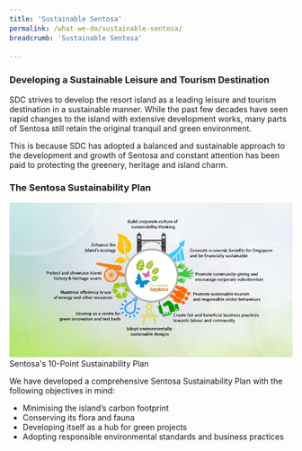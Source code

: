 ```yaml
---
title: 'Sustainable Sentosa'
permalink: /what-we-do/sustainable-sentosa/
breadcrumb: 'Sustainable Sentosa'

---
```



 <head>
  <link rel="stylesheet" type="text/css" href="/misc/pch-carousel.css">
</head> 

### **Developing a Sustainable Leisure and Tourism Destination**
SDC strives to develop the resort island as a leading leisure and tourism destination in a sustainable manner. While the past few decades have seen rapid changes to the island with extensive development works, many parts of Sentosa still retain the original tranquil and green environment.

This is because SDC has adopted a balanced and sustainable approach to the development and growth of Sentosa and constant attention has been paid to protecting the greenery, heritage and island charm.

### **The Sentosa Sustainability Plan**
<div class="row">
    <div class="col is-6">
		<figure style="margin:0;">
			<img src="/images/what-we-do/sustainable-sentosa/sustain-plan.png" alt="Sentosa's 10-Point Sustainability Plan"/>
			<figcaption>Sentosa's 10-Point Sustainability Plan</figcaption>
		</figure>
	</div>
	<div class="col is-6">
        <p>
            We have developed a comprehensive Sentosa Sustainability Plan with the following objectives in mind:
            <ul>
                <li>Minimising the island’s carbon footprint</li>
                <li>Conserving its flora and fauna</li>
                <li>Developing itself as a hub for green projects</li>
                <li>Adopting responsible environmental standards and business practices</li>
            </ul>
		</p>
	</div>
</div>


